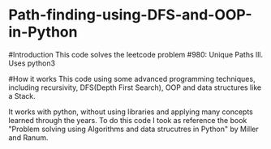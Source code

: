 # Path-finding-using-DFS-and-OOP-in-Python

#Introduction
This code solves the leetcode problem #980: Unique Paths lll. 
Uses python3

#How it works
This code using some advanced programming techniques, including recursivity, DFS(Depth First Search), OOP and data structures like a Stack.

It works with python, without using libraries and applying many concepts learned through the years. To do this code I took as reference the book "Problem solving using Algorithms and data strucutres in Python" by Miller and Ranum. 
